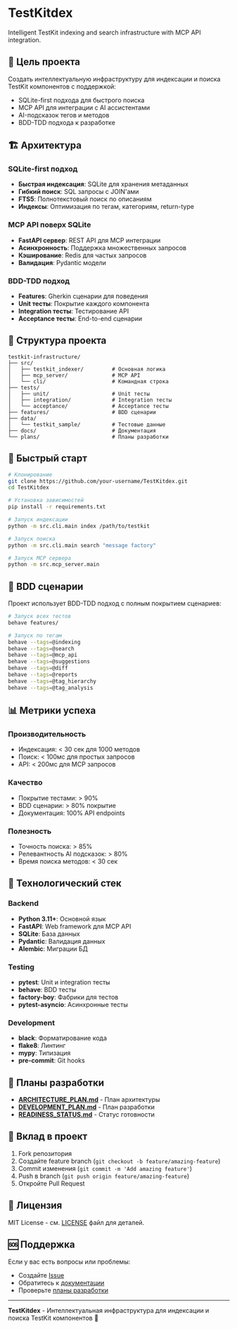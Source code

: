 # TestKitdex

Intelligent TestKit indexing and search infrastructure with MCP API integration.

## 🎯 Цель проекта

Создать интеллектуальную инфраструктуру для индексации и поиска TestKit компонентов с поддержкой:
- SQLite-first подхода для быстрого поиска
- MCP API для интеграции с AI ассистентами
- AI-подсказок тегов и методов
- BDD-TDD подхода к разработке

## 🏗️ Архитектура

### SQLite-first подход
- **Быстрая индексация**: SQLite для хранения метаданных
- **Гибкий поиск**: SQL запросы с JOIN'ами
- **FTS5**: Полнотекстовый поиск по описаниям
- **Индексы**: Оптимизация по тегам, категориям, return-type

### MCP API поверх SQLite
- **FastAPI сервер**: REST API для MCP интеграции
- **Асинхронность**: Поддержка множественных запросов
- **Кэширование**: Redis для частых запросов
- **Валидация**: Pydantic модели

### BDD-TDD подход
- **Features**: Gherkin сценарии для поведения
- **Unit тесты**: Покрытие каждого компонента
- **Integration тесты**: Тестирование API
- **Acceptance тесты**: End-to-end сценарии

## 📁 Структура проекта

```
testkit-infrastructure/
├── src/
│   ├── testkit_indexer/         # Основная логика
│   ├── mcp_server/              # MCP API
│   └── cli/                     # Командная строка
├── tests/
│   ├── unit/                    # Unit тесты
│   ├── integration/             # Integration тесты
│   └── acceptance/              # Acceptance тесты
├── features/                    # BDD сценарии
├── data/
│   └── testkit_sample/          # Тестовые данные
├── docs/                        # Документация
└── plans/                       # Планы разработки
```

## 🚀 Быстрый старт

```bash
# Клонирование
git clone https://github.com/your-username/TestKitdex.git
cd TestKitdex

# Установка зависимостей
pip install -r requirements.txt

# Запуск индексации
python -m src.cli.main index /path/to/testkit

# Запуск поиска
python -m src.cli.main search "message factory"

# Запуск MCP сервера
python -m src.mcp_server.main
```

## 🧪 BDD сценарии

Проект использует BDD-TDD подход с полным покрытием сценариев:

```bash
# Запуск всех тестов
behave features/

# Запуск по тегам
behave --tags=@indexing
behave --tags=@search
behave --tags=@mcp_api
behave --tags=@suggestions
behave --tags=@diff
behave --tags=@reports
behave --tags=@tag_hierarchy
behave --tags=@tag_analysis
```

## 📊 Метрики успеха

### Производительность
- Индексация: < 30 сек для 1000 методов
- Поиск: < 100мс для простых запросов
- API: < 200мс для MCP запросов

### Качество
- Покрытие тестами: > 90%
- BDD сценарии: > 80% покрытие
- Документация: 100% API endpoints

### Полезность
- Точность поиска: > 85%
- Релевантность AI подсказок: > 80%
- Время поиска методов: < 30 сек

## 🔧 Технологический стек

### Backend
- **Python 3.11+**: Основной язык
- **FastAPI**: Web framework для MCP API
- **SQLite**: База данных
- **Pydantic**: Валидация данных
- **Alembic**: Миграции БД

### Testing
- **pytest**: Unit и integration тесты
- **behave**: BDD тесты
- **factory-boy**: Фабрики для тестов
- **pytest-asyncio**: Асинхронные тесты

### Development
- **black**: Форматирование кода
- **flake8**: Линтинг
- **mypy**: Типизация
- **pre-commit**: Git hooks

## 📝 Планы разработки

- **[ARCHITECTURE_PLAN.md](plans/ARCHITECTURE_PLAN.md)** - План архитектуры
- **[DEVELOPMENT_PLAN.md](plans/DEVELOPMENT_PLAN.md)** - План разработки
- **[READINESS_STATUS.md](plans/READINESS_STATUS.md)** - Статус готовности

## 🤝 Вклад в проект

1. Fork репозитория
2. Создайте feature branch (`git checkout -b feature/amazing-feature`)
3. Commit изменения (`git commit -m 'Add amazing feature'`)
4. Push в branch (`git push origin feature/amazing-feature`)
5. Откройте Pull Request

## 📄 Лицензия

MIT License - см. [LICENSE](LICENSE) файл для деталей.

## 🆘 Поддержка

Если у вас есть вопросы или проблемы:
- Создайте [Issue](https://github.com/your-username/TestKitdex/issues)
- Обратитесь к [документации](docs/)
- Проверьте [планы разработки](plans/)

---

**TestKitdex** - Интеллектуальная инфраструктура для индексации и поиска TestKit компонентов 🚀 